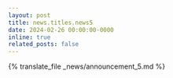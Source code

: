 ```yaml
---
layout: post
title: news.titles.news5
date: 2024-02-26 00:00:00-0000
inline: true
related_posts: false
---
```


{% translate_file _news/announcement_5.md %}